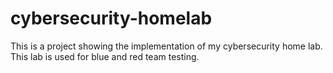 # cybersecurity-homelab
This is a project showing the implementation of my cybersecurity home lab. This lab is used for blue and red team testing.
